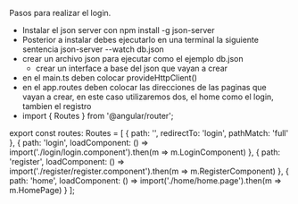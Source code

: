 Pasos para realizar el login.
- Instalar el json server con npm install -g json-server
- Posterior a instalar debes ejecutarlo en una terminal la siguiente sentencia json-server --watch db.json
- crear un archivo json para ejecutar como el ejemplo db.json
  - crear un interface a base del json que vayan a crear
- en el main.ts deben colocar  provideHttpClient()
- en el app.routes deben colocar las direcciones de las paginas que vayan a crear, en este caso utilizaremos dos, el home como el login, tambien el registro
- import { Routes } from '@angular/router';

export const routes: Routes = [
  {
    path: '',
    redirectTo: 'login',
    pathMatch: 'full'
  },
  {
    path: 'login',
    loadComponent: () => import('./login/login.component').then(m => m.LoginComponent)
  },
  {
    path: 'register',
    loadComponent: () => import('./register/register.component').then(m => m.RegisterComponent)
  },
  {
    path: 'home',
    loadComponent: () => import('./home/home.page').then(m => m.HomePage)
  }
];

